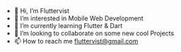 - 👋 Hi, I’m Fluttervist 
- 👀 I’m interested in Mobile Web Development
- 🌱 I’m currently learning Flutter & Dart
- 💞️ I’m looking to collaborate on some new cool Projects 
- 📫 How to reach me fluttervist@gmail.com

<!---
Fluttervist/Fluttervist is a ✨ special ✨ repository because its `README.md` (this file) appears on your GitHub profile.
You can click the Preview link to take a look at your changes.
--->
